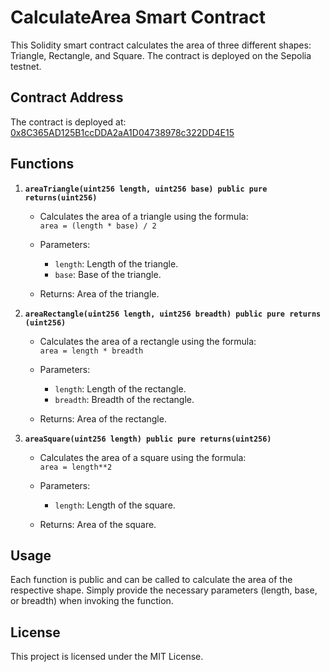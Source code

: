 # CalculateArea Smart Contract

This Solidity smart contract calculates the area of three different shapes: Triangle, Rectangle, and Square. The contract is deployed on the Sepolia testnet.

## Contract Address

The contract is deployed at: [0x8C365AD125B1ccDDA2aA1D04738978c322DD4E15](https://sepolia-blockscout.lisk.com/address/0x8C365AD125B1ccDDA2aA1D04738978c322DD4E15#code)

## Functions

1. **`areaTriangle(uint256 length, uint256 base) public pure returns(uint256)`**

   - Calculates the area of a triangle using the formula:  
     `area = (length * base) / 2`

   - Parameters:
     - `length`: Length of the triangle.
     - `base`: Base of the triangle.
     
   - Returns: Area of the triangle.

2. **`areaRectangle(uint256 length, uint256 breadth) public pure returns (uint256)`**

   - Calculates the area of a rectangle using the formula:  
     `area = length * breadth`

   - Parameters:
     - `length`: Length of the rectangle.
     - `breadth`: Breadth of the rectangle.
     
   - Returns: Area of the rectangle.

3. **`areaSquare(uint256 length) public pure returns(uint256)`**

   - Calculates the area of a square using the formula:  
     `area = length**2`

   - Parameters:
     - `length`: Length of the square.
     
   - Returns: Area of the square.

## Usage

Each function is public and can be called to calculate the area of the respective shape. Simply provide the necessary parameters (length, base, or breadth) when invoking the function.

## License

This project is licensed under the MIT License.
